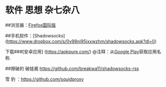 #  软件 思想 杂七杂八

##浏览器：[Firefox国际版](www.mozilla.org/en-US/firefox/all/)
  
##手机软件：[Shadowsocks] (https://www.dropbox.com/s/0v98nj95jxxwzhm/shadowsocks.apk?dl=0)

下载###[安卓应用]  (https://apkpure.com/) 
@注释：从[Google Play](https://play.google.com/store)获取应用名称.
 
##擦破的
 破娃酱  https://github.com/breakwa11/shadowsocks-rss 
 
 雪 豹 ：https://github.com/squidproxy
